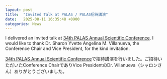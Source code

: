 ```yaml
---
layout: post
title:  "Invited Talk at PALAS / PALAS招待講演"
date:   2025-08-11 16:35:48 +0900
categories: News
---
```


I delivered an invited talk at <A HREF="https://sites.google.com/palas.org.ph/palas2025/home">34th PALAS Annual Scientific Conference</A>. I would like to thank Dr. Sharon Yvette Angelina M. Villanueva, the Conference Chair and Vice President, for the kind invitation.

<A HREF="https://sites.google.com/palas.org.ph/palas2025/home">34th PALAS Annual Scientific Conference</A>で招待講演を行いました。ご招待いただいたConference ChairでありVice PresidentのDr. Villanueva（シャロンさん）ありがとうございました。
